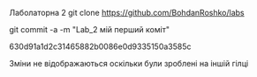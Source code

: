 Лаболаторна 2
git clone https://github.com/BohdanRoshko/labs

git commit -a -m "Lab_2 мій перший коміт"

630d91a1d2c31465882b0086e0d9335150a3585c



Зміни не відображаються оскільки були зроблені на іншій гілці